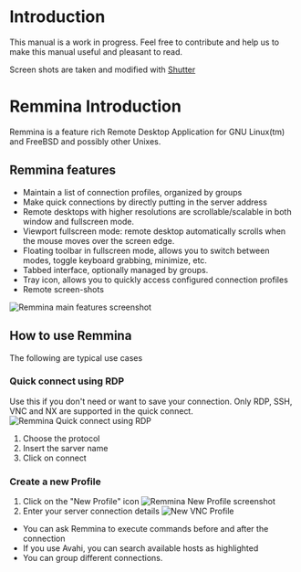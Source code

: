 # Introduction

This manual is a work in progress. Feel free to contribute and help us to make this manual useful and pleasant to read.

Screen shots are taken and modified with [Shutter](http://shutter-project.org) 

# Remmina Introduction

Remmina is a feature rich Remote Desktop Application for GNU Linux(tm) and FreeBSD and possibly other Unixes.

## Remmina features

- Maintain a list of connection profiles, organized by groups
- Make quick connections by directly putting in the server address
- Remote desktops with higher resolutions are scrollable/scalable in both window and fullscreen mode.
- Viewport fullscreen mode: remote desktop automatically scrolls when the mouse moves over the screen edge.
- Floating toolbar in fullscreen mode, allows you to switch between modes, toggle keyboard grabbing, minimize, etc.
- Tabbed interface, optionally managed by groups.
- Tray icon, allows you to quickly access configured connection profiles
- Remote screen-shots

![Remmina main features screenshot](http://www.remmina.org/images/Remmina%20Features.png)

## How to use Remmina
The following are typical use cases
### Quick connect using RDP
Use this if you don't need or want to save your connection.
Only RDP, SSH, VNC and NX are supported in the quick connect.
![Remmina Quick connect using RDP](http://www.remmina.org/images/Remmina_quick_rdp.png)
1. Choose the protocol
2. Insert the sarver name
3. Click on connect
### Create a new Profile
1. Click on the "New Profile" icon
![Remmina New Profile screenshot](http://www.remmina.org/images/Remmina_newprofile.png)
2. Enter your server connection details
![New VNC Profile](http://www.remmina.org/images/Remmina_newvncprofile.png)

- You can ask Remmina to execute commands before and after the connection
- If you use Avahi, you can search available hosts as highlighted
- You can group different connections.